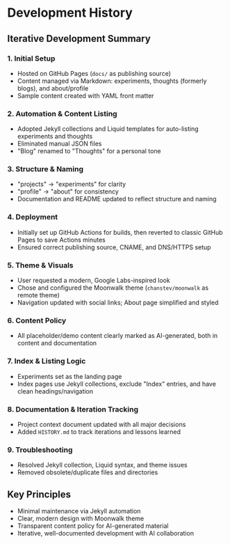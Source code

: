 # Development History

## Iterative Development Summary

### 1. Initial Setup
- Hosted on GitHub Pages (`docs/` as publishing source)
- Content managed via Markdown: experiments, thoughts (formerly blogs), and about/profile
- Sample content created with YAML front matter

### 2. Automation & Content Listing
- Adopted Jekyll collections and Liquid templates for auto-listing experiments and thoughts
- Eliminated manual JSON files
- "Blog" renamed to "Thoughts" for a personal tone

### 3. Structure & Naming
- "projects" → "experiments" for clarity
- "profile" → "about" for consistency
- Documentation and README updated to reflect structure and naming

### 4. Deployment
- Initially set up GitHub Actions for builds, then reverted to classic GitHub Pages to save Actions minutes
- Ensured correct publishing source, CNAME, and DNS/HTTPS setup

### 5. Theme & Visuals
- User requested a modern, Google Labs-inspired look
- Chose and configured the Moonwalk theme (`chanstev/moonwalk` as remote theme)
- Navigation updated with social links; About page simplified and styled

### 6. Content Policy
- All placeholder/demo content clearly marked as AI-generated, both in content and documentation

### 7. Index & Listing Logic
- Experiments set as the landing page
- Index pages use Jekyll collections, exclude "Index" entries, and have clean headings/navigation

### 8. Documentation & Iteration Tracking
- Project context document updated with all major decisions
- Added `HISTORY.md` to track iterations and lessons learned

### 9. Troubleshooting
- Resolved Jekyll collection, Liquid syntax, and theme issues
- Removed obsolete/duplicate files and directories

## Key Principles
- Minimal maintenance via Jekyll automation
- Clear, modern design with Moonwalk theme
- Transparent content policy for AI-generated material
- Iterative, well-documented development with AI collaboration 